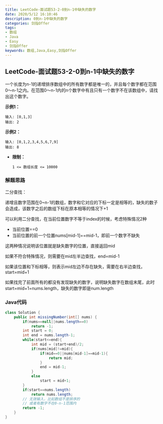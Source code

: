 ```yaml
---
title: LeetCode-面试题53-2-0到n-1中缺失的数字
date: 2020/5/12 16:10:46
description: 0到n-1中缺失的数字
categories: 剑指Offer
tags:
- 数组
- Java
- Easy
- 剑指Offer
keywords: 数组,Java,Easy,剑指Offer
---
```


## LeetCode-面试题53-2-0到n-1中缺失的数字 

一个长度为n-1的递增排序数组中的所有数字都是唯一的，并且每个数字都在范围0～n-1之内。在范围0～n-1内的n个数字中有且只有一个数字不在该数组中，请找出这个数字。

 <!--more-->

**示例1：**

```
输入: [0,1,3]
输出: 2
```

**示例2：**

```
输入: [0,1,2,3,4,5,6,7,9]
输出: 8
```

- **限制：**

  `1 <= 数组长度 <= 10000`

### 解题思路

二分查找：

递增且数字范围在0~n-1的数组，数字和它对应的下标一定是相等的，缺失的数子会造成，该数字之后的数组下标在原本相等的情况下+1

可以利用二分查找，在当前位置数字不等于index的时候，考虑特殊情况2种

- 当前位置==0
- 当前位置的前一个位置nums[mid-1]==mid-1，即前一个数字不缺失

这两种情况说明该位置就是缺失数字的位置，直接返回mid

如果不符合特殊情况，则需要在mid左半边查找，end=mid-1

如果该位置和下标相等，则表示mid左边不存在缺失，需要在右半边查找，start=mid+1

如果找完了前面所有的都没有发现缺失的数字，说明缺失数字在数组末尾，此时start=mid+1=nums.length，缺失的数字即是num.length

### Java代码

```java
class Solution {
    public int missingNumber(int[] nums) {
        if(nums==null||nums.length==0)
            return -1;
        int start = 0;
        int end = nums.length-1;
        while(start<=end){
            int mid = (start+end)/2;
            if(nums[mid]!=mid){
                if(mid==0||nums[mid-1]==mid-1){
                    return mid;
                }
                end = mid-1;
            }
            else
                start = mid+1;
        }
        if(start==nums.length)
            return nums.length;
        // 无效输入，比如数组不是排序的
        // 或者有数字不在0-n-1范围内
        return -1;
    }
}
```
